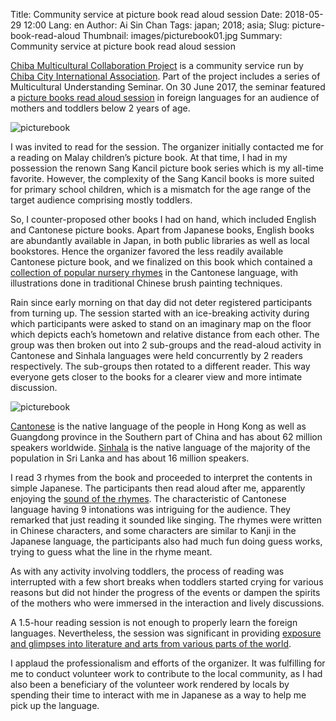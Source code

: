 Title: Community service at picture book read aloud session
Date: 2018-05-29 12:00
Lang: en
Author: Ai Sin Chan
Tags: japan; 2018; asia;
Slug: picture-book-read-aloud
Thumbnail: images/picturebook01.jpg
Summary: Community service at picture book read aloud session

[Chiba Multicultural Collaboration Project](https://www.facebook.com/chibatabunka26/) is a community service run by [Chiba City International Association](http://www.ccia-chiba.or.jp/). Part of the project includes a series of Multicultural Understanding Seminar. On 30 June 2017, the seminar featured a [picture books read aloud session](https://www.facebook.com/chibatabunka26/photos/a.251790238338189.1073741828.249270128590200/681464832037392/) in foreign languages for an audience of mothers and toddlers below 2 years of age.

![picturebook](/images/picturebook01.jpg)

I was invited to read for the session. The organizer initially contacted me for a reading on Malay children’s picture book. At that time, I had in my possession the renown Sang Kancil picture book series which is my all-time favorite. However, the complexity of the Sang Kancil books is more suited for primary school children, which is a mismatch for the age range of the target audience comprising mostly toddlers.

So, I counter-proposed other books I had on hand, which included English and Cantonese picture books. Apart from Japanese books, English books are abundantly available in Japan, in both public libraries as well as local bookstores. Hence the organizer favored the less readily available Cantonese picture book, and we finalized on this book which contained a [collection of popular nursery rhymes](https://baike.baidu.com/item/%E8%80%81%E5%B9%BF%E6%96%B0%E6%B8%B8%E4%B9%8B%E5%B9%BF%E5%BA%9C%E7%AB%A5%E8%B0%A3/16282334) in the Cantonese language, with illustrations done in traditional Chinese brush painting techniques.

Rain since early morning on that day did not deter registered participants from turning up. The session started with an ice-breaking activity during which participants were asked to stand on an imaginary map on the floor which depicts each’s hometown and relative distance from each other. The group was then broken out into 2 sub-groups and the read-aloud activity in Cantonese and Sinhala languages were held concurrently by 2 readers respectively. The sub-groups then rotated to a different reader. This way everyone gets closer to the books for a clearer view and more intimate discussion.

![picturebook](/images/picturebook02.jpg)

[Cantonese](http://aboutworldlanguages.com/cantonese) is the native language of the people in Hong Kong as well as Guangdong province in the Southern part of China and has about 62 million speakers worldwide. [Sinhala](http://aboutworldlanguages.com/sinhalese) is the native language of the majority of the population in Sri Lanka and has about 16 million speakers.

I read 3 rhymes from the book and proceeded to interpret the contents in simple Japanese. The participants then read aloud after me, apparently enjoying the [sound of the rhymes](https://www.lizhi.fm/461483/). The characteristic of Cantonese language having 9 intonations was intriguing for the audience. They remarked that just reading it sounded like singing. The rhymes were written in Chinese characters, and some characters are similar to Kanji in the Japanese language, the participants also had much fun doing guess works, trying to guess what the line in the rhyme meant.

As with any activity involving toddlers, the process of reading was interrupted with a few short breaks when toddlers started crying for various reasons but did not hinder the progress of the events or dampen the spirits of the mothers who were immersed in the interaction and lively discussions.

A 1.5-hour reading session is not enough to properly learn the foreign languages. Nevertheless, the session was significant in providing [exposure and glimpses into literature and arts from various parts of the world](https://www.facebook.com/chibatabunka26/posts/698450657005476).

I applaud the professionalism and efforts of the organizer. It was fulfilling for me to conduct volunteer work to contribute to the local community, as I had also been a beneficiary of the volunteer work rendered by locals by spending their time to interact with me in Japanese as a way to help me pick up the language.
